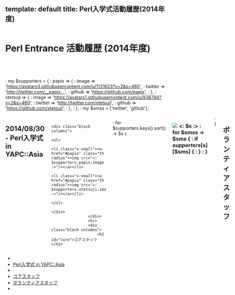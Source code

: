 template: default
title: Perl入学式活動履歴(2014年度)
---

<header>
    <div class="row">
        <div class="large-12 columns">
            <h1>Perl Entrance 活動履歴 (2014年度)</h1>
        </div>
    </div>
</header>

: my $supporters = {
:     papix => {
:         image       => 'https://avatars3.githubusercontent.com/u/1131623?v=2&s=460',
:         twitter     => 'http://twitter.com/__papix__',
:         github      => 'https://github.com/papix',
:     },
:     xtetsuji => {
:         image       => 'https://avatars1.githubusercontent.com/u/936784?v=2&s=460',
:         twitter     => 'http://twitter.com/xtetsuji',
:         github      => 'https://github.com/xtetsuji',
:     },
: };
: my $smss = ['twitter', 'github'];

<section id="main-content">
    <div class="row">
        <div class="large-10 medium-10 columns push-2">
            <div class="row">
                <section id="homepage-sponsor">
                    <div class="block columns">
                        <h2 id="announce">2014/08/30 - Perl入学式 in YAPC::Asia</h2>

                        <div class="block columns">
                            <ul>
                                <li class="x-small"><a href="#papix" class="th radius"><img src="<: $supporters.papix.image :>"/></a></li>
                                <li class="x-small"><a href="#papix" class="th radius"><img src="<: $supporters.xtetsuji.image :>"/></a></li>
                            </ul>
                        </div>
                    </div>
                    <hr>
                    <div class="block columns">
                        <h2 id="core">コアスタッフ</h2>
: for $supporters.keys().sort() -> $s {
                        <h3>
                            <span class="x-small"><img src="<: $supporters[$s].image :>" /></span> <: $s :>
:   for $smss -> $sms {
                            : if $supporters[$s][$sms] {
                                <a href="<: $supporters[$s][$sms] :>" target="_blank"><span class="icon-social-<: $sms :>"></span></a>
                            : }
:   }
                        </h3>
: }
                        <h2 id="volunteer">ボランティアスタッフ</h2>
                    </div>
                </section>
            </div>
        </div>
        <div class="large-2 medium-2 columns pull-10">
            <ul class="side-nav">
                <li class="divider"></li>
                <li><a href="#announce">Perl入学式 in YAPC::Asia</a></li>
                <li class="divider"></li>
                <li><a href="#core">コアスタッフ</a></li>
                <li><a href="#volunteer">ボランティアスタッフ</a></li>
                <li class="divider"></li>
            </ul>
        </div>
    </div>
</section>
